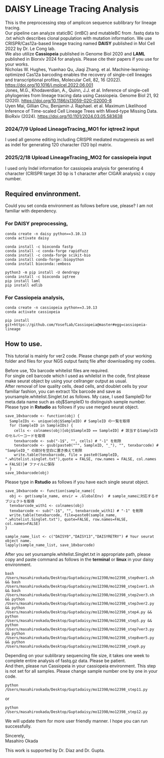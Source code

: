 # DAISY Lineage Tracing Analysis
This is the preprocessing step of amplicon sequence sublibrary for lineage tracing.  
Our pipeline can analyze staticBC (intBC) and mutableBC from .fastq data to .txt which describes clonal population with mutation information.
We use CRISPR/Cas12a-based lineage tracing named **DAISY** published in Mol Cell 2022 by Dr. Le Cong lab.  
We also utilize **Cassiopeia** published in Genome Biol 2020 and **LAML** published in Biorxiv 2024 for analysis.
Please cite their papers if you use for your works.  
Nicholas W. Hughes, Yuanhao Qu, Jiaqi Zhang. et al. Machine-learning-optimized Cas12a barcoding enables the recovery of single-cell lineages and transcriptional profiles, Molecular Cell, 82, 16 (2022). https://doi.org/10.1016/j.molcel.2022.06.001  
Jones, M.G., Khodaverdian, A., Quinn, J.J. et al. Inference of single-cell phylogenies from lineage tracing data using Cassiopeia. Genome Biol 21, 92 (2020). https://doi.org/10.1186/s13059-020-02000-8  
Uyen Mai, Gillian Chu, Benjamin J. Raphael. et al. Maximum Likelihood Inference of Time-scaled Cell Lineage Trees with Mixed-type Missing Data. BioRxiv (2024). https://doi.org/10.1101/2024.03.05.583638  


### 2024/7/9 Upload LineageTracing_MO1 for iqtree2 input
I used all genome editing including CRISPR mediated mutagenesis as well as indel for generating 120 character (120 bp) matrix.

### 2025/2/18 Upload LineageTracing_MO2 for cassiopeia input
I used only Indel information for cassiopeia analysis for generating 4 character (CRISPR target 30 bp is 1 character after CIGAR analysis) x copy number. 

## Required envinronment.  
Could you set conda environment as follows before use, please? I am not familiar with dependency.

### For DAISY preprocessing,
```
conda create -n daisy python==3.10.13
conda activate daisy

conda install -c bioconda fastp
conda install -c conda-forge rapidfuzz 
conda install -c conda-forge scikit-bio
conda install conda-forge::biopython
conda install bioconda::emboss

python3 -m pip install -U dendropy
conda install -c bioconda iqtree
pip install laml
pip install edlib
```
### For Cassiopeia analysis,
```
conda create -n cassiopeia python==3.10.13
conda activate cassiopeia

pip install git+https://github.com/YosefLab/Cassiopeia@master#egg=cassiopeia-lineage
```
## How to use.
This tutorial is mainly for ver2 code. Please change path of your working folder and files for your NGS output fastq file after downloading my codes.  

Before use, 10x barcode whitelist files are required.  
For single cell barcode which I used as whilelist in the code, first please make seurat object by using your cellranger output as usual.  
After removal of low quality cells, dead cells, and doublet cells by your familiar fashion, you can extract 10x barcode and save as yoursample.whitelist.Singlet.txt as follows. My case, I used SampleID for meta.data name such as obj$SampleID to distinguish sample number.  
Please type in **Rstudio** as follows if you use merged seurat object.
```
save_10xbarcode <- function(obj) {
  SampleIDs <- unique(obj$SampleID) # SampleID の一覧を取得
  for (SampleID in SampleIDs) {
    cells <- colnames(obj)[obj$SampleID == SampleID] # 該当するSampleIDのセルバーコードを取得
    tenxbarcode <- sub("-1$", "", cells) # "-1" を削除
    tenxbarcode <- gsub(paste0("^", SampleID, "_"), "", tenxbarcode) # "SampleID_" の部分を空白に置き換えて削除
    write.table(tenxbarcode, file = paste0(SampleID, ".whitelist.singlet.txt"),quote = FALSE, row.names = FALSE, col.names = FALSE)}# ファイルに保存
  }
save_10xbarcode(obj)
```
Please type in **Rstudio** as follows if you have each single seurat object.
```
save_10xbarcode <- function(sample_name){
  obj <- get(sample_name, envir = .GlobalEnv)  # sample_nameに対応するオブジェクトを取得
  tenxbarcode_with1 <- colnames(obj)
  tenxbarcode <- sub("-1$", "", tenxbarcode_with1) # "-1" を削除
  write.table(tenxbarcode, file=paste0(sample_name, ".whitelist.Singlet.txt"), quote=FALSE, row.names=FALSE, col.names=FALSE)
}

sample_name_list <- c("DAISY0","DAISY13","DAISYRETRY") # Your seurat object name.
lapply(sample_name_list, save_10xbarcode)
```
After you set yoursample.whitelist.Singlet.txt in appropriate path, please copy and paste command as follows in the **terminal** or **linux** in your daisy environment.
```
bash /Users/masahirookada/Desktop/Guptadaisy/mo12398/mo12398_step0ver1.sh && bash /Users/masahirookada/Desktop/Guptadaisy/mo12398/mo12398_step1ver1.sh && bash /Users/masahirookada/Desktop/Guptadaisy/mo12398/mo12398_step2ver3.sh && python /Users/masahirookada/Desktop/Guptadaisy/mo12398/mo12398_step3ver2.py && python /Users/masahirookada/Desktop/Guptadaisy/mo12398/mo12398_step4.py && python /Users/masahirookada/Desktop/Guptadaisy/mo12398/mo12398_step5.py && python /Users/masahirookada/Desktop/Guptadaisy/mo12398/mo12398_step7ver3.py && python /Users/masahirookada/Desktop/Guptadaisy/mo12398/mo12398_step8ver5.py && python /Users/masahirookada/Desktop/Guptadaisy/mo12398/mo12398_step9.py
```
Depending on your sublibrary sequencing file size, it takes one week to complete entire analysis of fastq.gz data. Please be patient.  
And then, please run Cassiopeia in your cassiopeia environment. This step is not set for all samples. Please change sample number one by one in your code.
```
python /Users/masahirookada/Desktop/Guptadaisy/mo12398/mo12398_step11.py
```
or
```
python /Users/masahirookada/Desktop/Guptadaisy/mo12398/mo12398_step12.py
```

We will update them for more user friendly manner. I hope you can run successfully.


Sincerely,  
Masahiro Okada  


This work is supported by Dr. Diaz and Dr. Gupta.
